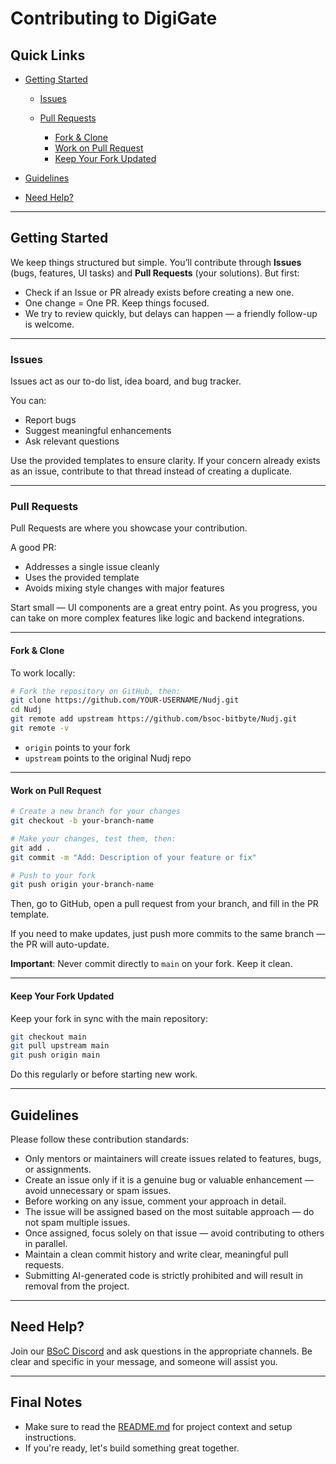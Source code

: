
# Contributing to DigiGate

## Quick Links

* [Getting Started](#getting-started)

    * [Issues](#issues)
    * [Pull Requests](#pull-requests)

        * [Fork & Clone](#fork--clone)
        * [Work on Pull Request](#work-on-pull-request)
        * [Keep Your Fork Updated](#keep-your-fork-updated)
* [Guidelines](#guidelines)
* [Need Help?](#need-help)

---

## Getting Started

We keep things structured but simple.
You’ll contribute through **Issues** (bugs, features, UI tasks) and **Pull Requests** (your solutions). But first:

* Check if an Issue or PR already exists before creating a new one.
* One change = One PR. Keep things focused.
* We try to review quickly, but delays can happen — a friendly follow-up is welcome.

---

### Issues

Issues act as our to-do list, idea board, and bug tracker.

You can:

* Report bugs
* Suggest meaningful enhancements
* Ask relevant questions

Use the provided templates to ensure clarity. If your concern already exists as an issue, contribute to that thread instead of creating a duplicate.

---

### Pull Requests

Pull Requests are where you showcase your contribution.

A good PR:

* Addresses a single issue cleanly
* Uses the provided template
* Avoids mixing style changes with major features

Start small — UI components are a great entry point. As you progress, you can take on more complex features like logic and backend integrations.

---

#### Fork & Clone

To work locally:

```bash
# Fork the repository on GitHub, then:
git clone https://github.com/YOUR-USERNAME/Nudj.git
cd Nudj
git remote add upstream https://github.com/bsoc-bitbyte/Nudj.git
git remote -v
```

* `origin` points to your fork
* `upstream` points to the original Nudj repo

---

#### Work on Pull Request

```bash
# Create a new branch for your changes
git checkout -b your-branch-name

# Make your changes, test them, then:
git add .
git commit -m "Add: Description of your feature or fix"

# Push to your fork
git push origin your-branch-name
```

Then, go to GitHub, open a pull request from your branch, and fill in the PR template.

If you need to make updates, just push more commits to the same branch — the PR will auto-update.

**Important**: Never commit directly to `main` on your fork. Keep it clean.

---

#### Keep Your Fork Updated

Keep your fork in sync with the main repository:

```bash
git checkout main
git pull upstream main
git push origin main
```

Do this regularly or before starting new work.

---

## Guidelines

Please follow these contribution standards:

* Only mentors or maintainers will create issues related to features, bugs, or assignments.
* Create an issue only if it is a genuine bug or valuable enhancement — avoid unnecessary or spam issues.
* Before working on any issue, comment your approach in detail.
* The issue will be assigned based on the most suitable approach — do not spam multiple issues.
* Once assigned, focus solely on that issue — avoid contributing to others in parallel.
* Maintain a clean commit history and write clear, meaningful pull requests.
* Submitting AI-generated code is strictly prohibited and will result in removal from the project.

---

## Need Help?

Join our [BSoC Discord](https://discord.gg/wsTZBRMqdg) and ask questions in the appropriate channels.
Be clear and specific in your message, and someone will assist you.

---

## Final Notes

* Make sure to read the [README.md](./README.md) for project context and setup instructions.
* If you're ready, let's build something great together.